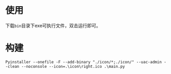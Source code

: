 # 使用

下载`bin`目录下exe可执行文件，双击运行即可。

# 构建

`Pyinstaller --onefile -F --add-binary "./icon/*;./icon/" --uac-admin --clean --noconsole --icon=.\icon\right.ico .\main.py`